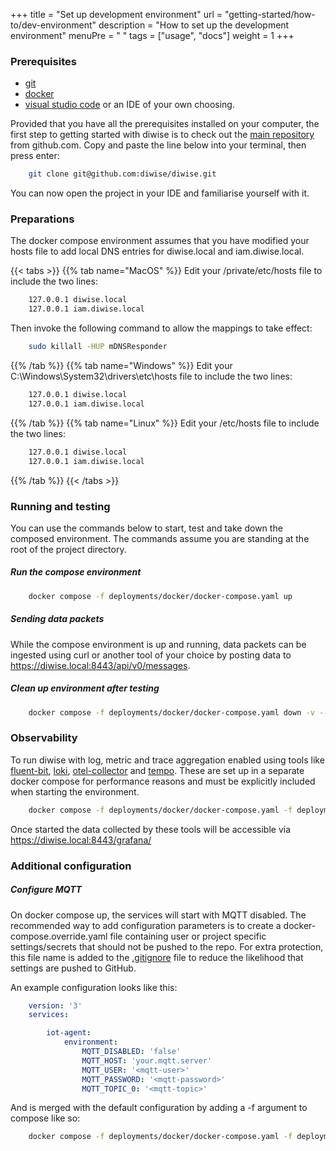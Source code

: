 +++
title = "Set up development environment"
url = "getting-started/how-to/dev-environment"
description = "How to set up the development environment"
menuPre = "<i class='fas fa-laptop-code'></i> "
tags = ["usage", "docs"]
weight = 1
+++

### Prerequisites

* [git](https://git-scm.com/downloads)
* [docker](https://docs.docker.com/get-docker/)
* [visual studio code](https://code.visualstudio.com/download) or an IDE of your own choosing.

Provided that you have all the prerequisites installed on your computer, the first step to getting started with diwise is to check out the [main repository](https://github.com/diwise/diwise) from github.com. Copy and paste the line below into your terminal, then press enter:

```bash
    git clone git@github.com:diwise/diwise.git
```

You can now open the project in your IDE and familiarise yourself with it.

### Preparations

The docker compose environment assumes that you have modified your hosts file to add local DNS entries for diwise.local and iam.diwise.local.

{{< tabs >}}
{{% tab name="MacOS" %}}
Edit your /private/etc/hosts file to include the two lines:

```bash
    127.0.0.1 diwise.local
    127.0.0.1 iam.diwise.local
```

Then invoke the following command to allow the mappings to take effect:

```bash
    sudo killall -HUP mDNSResponder
```

{{% /tab %}}
{{% tab name="Windows" %}}
Edit your C:\Windows\System32\drivers\etc\hosts file to include the two lines:

```bash
    127.0.0.1 diwise.local
    127.0.0.1 iam.diwise.local
```

{{% /tab %}}
{{% tab name="Linux" %}}
Edit your /etc/hosts file to include the two lines:

```bash
    127.0.0.1 diwise.local
    127.0.0.1 iam.diwise.local
```

{{% /tab %}}
{{< /tabs >}}

### Running and testing

You can use the commands below to start, test and take down the composed environment. The commands assume you are standing at the root of the project directory.

##### Run the compose environment

```bash
    docker compose -f deployments/docker/docker-compose.yaml up
```

##### Sending data packets

While the compose environment is up and running, data packets can be ingested using curl or another tool of your choice by posting data to https://diwise.local:8443/api/v0/messages.

##### Clean up environment after testing

```bash
    docker compose -f deployments/docker/docker-compose.yaml down -v --remove-orphans
```

### Observability

To run diwise with log, metric and trace aggregation enabled using tools like [fluent-bit](https://fluentbit.io), [loki](https://grafana.com/oss/loki/), [otel-collector](https://opentelemetry.io/docs/collector/) and [tempo](https://grafana.com/oss/tempo/). These are set up in a separate docker compose for performance reasons and must be explicitly included when starting the environment.

```bash
    docker compose -f deployments/docker/docker-compose.yaml -f deployments/docker/docker-compose.o11y.yaml up
```

Once started the data collected by these tools will be accessible via https://diwise.local:8443/grafana/

### Additional configuration

##### Configure MQTT

On docker compose up, the services will start with MQTT disabled. The recommended way to add configuration parameters is to create a docker-compose.override.yaml file containing user or project specific settings/secrets that should not be pushed to the repo. For extra protection, this file name is added to the [.gitignore](.gitignore) file to reduce the likelihood that settings are pushed to GitHub.

An example configuration looks like this:

```yaml
    version: '3'
    services:

        iot-agent:
            environment:
                MQTT_DISABLED: 'false'
                MQTT_HOST: 'your.mqtt.server'
                MQTT_USER: '<mqtt-user>'
                MQTT_PASSWORD: '<mqtt-password>'
                MQTT_TOPIC_0: '<mqtt-topic>'
```

And is merged with the default configuration by adding a -f argument to compose like so:

```bash
    docker compose -f deployments/docker/docker-compose.yaml -f deployments/docker/docker-compose.override.yaml up
```

